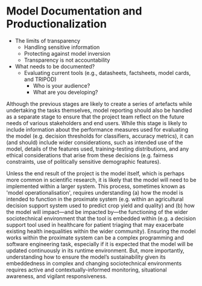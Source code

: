 # Model Documentation and Productionalization

- The limits of transparency
  - Handling sensitive information
  - Protecting against model inversion
  - Transparency is not accountability
- What needs to be documented?
  - Evaluating current tools (e.g., datasheets, factsheets, model cards, and TRIPOD)
    - Who is your audience?
    - What are you developing?

Although the previous stages are likely to create a series of artefacts while undertaking the tasks themselves, model reporting should also be handled as a separate stage to ensure that the project team reflect on the future needs of various stakeholders and end users. While this stage is likely to include information about the performance measures used for evaluating the model (e.g. decision thresholds for classifiers, accuracy metrics), it can (and should) include wider considerations, such as intended use of the model, details of the features used, training-testing distributions, and any ethical considerations that arise from these decisions (e.g. fairness constraints, use of politically sensitive demographic features).

Unless the end result of the project is the model itself, which is perhaps more common in scientific research, it is likely that the model will need to be implemented within a larger system. This process, sometimes known as 'model operationalisation', requires understanding (a) how the model is intended to function in the proximate system (e.g. within an agricultural decision support system used to predict crop yield and quality) and (b) how the model will impact—and be impacted by—the functioning of the wider sociotechnical environment that the tool is embedded within (e.g. a decision support tool used in healthcare for patient triaging that may exacerbate existing health inequalities within the wider community). Ensuring the model works within the proximate system can be a complex programming and software engineering task, especially if it is expected that the model will be updated continuously in its runtime environment. But, more importantly, understanding how to ensure the model’s sustainability given its embeddedness in complex and changing sociotechnical environments requires active and contextually-informed monitoring, situational awareness, and vigilant responsiveness.